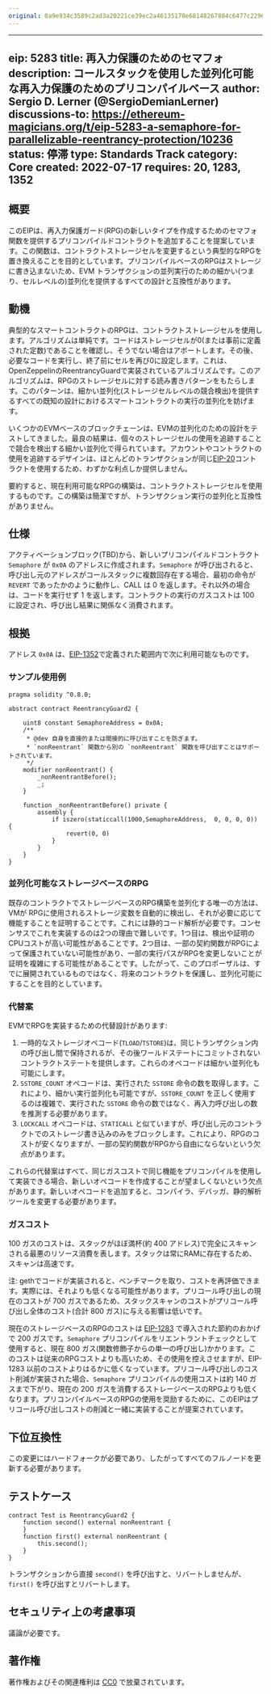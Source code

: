 ```yaml
---
original: 0a9e934c3589c2ad3a20221ce39ec2a46135170e68148267804c6477c2296b25
---
```


---
eip: 5283
title: 再入力保護のためのセマフォ
description: コールスタックを使用した並列化可能な再入力保護のためのプリコンパイルベース
author: Sergio D. Lerner (@SergioDemianLerner)
discussions-to: https://ethereum-magicians.org/t/eip-5283-a-semaphore-for-parallelizable-reentrancy-protection/10236
status: 停滞
type: Standards Track
category: Core
created: 2022-07-17
requires: 20, 1283, 1352
---

## 概要

このEIPは、再入力保護ガード(RPG)の新しいタイプを作成するためのセマフォ関数を提供するプリコンパイルドコントラクトを追加することを提案しています。この関数は、コントラクトストレージセルを変更するという典型的なRPGを置き換えることを目的としています。プリコンパイルベースのRPGはストレージに書き込まないため、EVM トランザクションの並列実行のための細かい(つまり、セルレベルの)並列化を提供するすべての設計と互換性があります。

## 動機

典型的なスマートコントラクトのRPGは、コントラクトストレージセルを使用します。アルゴリズムは単純です。コードはストレージセルが0(または事前に定義された定数)であることを確認し、そうでない場合はアボートします。その後、必要なコードを実行し、終了前にセルを再び0に設定します。これは、OpenZeppelinのReentrancyGuardで実装されているアルゴリズムです。このアルゴリズムは、RPGのストレージセルに対する読み書きパターンをもたらします。このパターンは、細かい並列化(ストレージセルレベルの競合検出)を提供するすべての既知の設計におけるスマートコントラクトの実行の並列化を妨げます。

いくつかのEVMベースのブロックチェーンは、EVMの並列化のための設計をテストしてきました。最良の結果は、個々のストレージセルの使用を追跡することで競合を検出する細かい並列化で得られています。アカウントやコントラクトの使用を追跡するデザインは、ほとんどのトランザクションが同じ[EIP-20](./eip-20.md)コントラクトを使用するため、わずかな利点しか提供しません。

要約すると、現在利用可能なRPGの構築は、コントラクトストレージセルを使用するものです。この構築は簡潔ですが、トランザクション実行の並列化と互換性がありません。

## 仕様

アクティベーションブロック(TBD)から、新しいプリコンパイルドコントラクト `Semaphore` が `0x0A` のアドレスに作成されます。`Semaphore` が呼び出されると、呼び出し元のアドレスがコールスタックに複数回存在する場合、最初の命令が `REVERT` であったかのように動作し、CALL は 0 を返します。それ以外の場合は、コードを実行せず 1 を返します。コントラクトの実行のガスコストは 100 に設定され、呼び出し結果に関係なく消費されます。

## 根拠

アドレス `0x0A` は、[EIP-1352](./eip-1352)で定義された範囲内で次に利用可能なものです。

### サンプル使用例

```solidity
pragma solidity ^0.8.0;

abstract contract ReentrancyGuard2 {

    uint8 constant SemaphoreAddress = 0x0A;
    /**
     * @dev 自身を直接的または間接的に呼び出すことを防ぎます。
     * `nonReentrant` 関数から別の `nonReentrant` 関数を呼び出すことはサポートされています。      
     */
    modifier nonReentrant() {
        _nonReentrantBefore();
        _;
    }

    function _nonReentrantBefore() private {
    	assembly {
            if iszero(staticcall(1000,SemaphoreAddress,  0, 0, 0, 0)) {
                revert(0, 0)
            }
        }
    }
}
```

### 並列化可能なストレージベースのRPG

既存のコントラクトでストレージベースのRPG構築を並列化する唯一の方法は、VMが RPGに使用されるストレージ変数を自動的に検出し、それが必要に応じて機能することを証明することです。これには静的コード解析が必要です。コンセンサスでこれを実装するのは2つの理由で難しいです。1つ目は、検出や証明のCPUコストが高い可能性があることです。2つ目は、一部の契約関数がRPGによって保護されていない可能性があり、一部の実行パスがRPGを変更しないことが証明を複雑にする可能性があることです。したがって、このプロポーザルは、すでに展開されているものではなく、将来のコントラクトを保護し、並列化可能にすることを目的としています。

### 代替案

EVMでRPGを実装するための代替設計があります:

1. 一時的なストレージオペコード(`TLOAD`/`TSTORE`)は、同じトランザクション内の呼び出し間で保持されるが、その後ワールドステートにコミットされないコントラクトステートを提供します。これらのオペコードは細かい並列化も可能にします。
2. `SSTORE_COUNT` オペコードは、実行された `SSTORE` 命令の数を取得します。これにより、細かい実行並列化も可能ですが、`SSTORE_COUNT` を正しく使用するのは複雑で、実行された `SSTORE` 命令の数ではなく、再入力呼び出しの数を推測する必要があります。
3. `LOCKCALL` オペコードは、`STATICALL` と似ていますが、呼び出し元のコントラクトでのストレージ書き込みのみをブロックします。これにより、RPGのコストが安くなりますが、一部の契約関数がRPGから自由にならないという欠点があります。

これらの代替案はすべて、同じガスコストで同じ機能をプリコンパイルを使用して実装できる場合、新しいオペコードを作成することが望ましくないという欠点があります。新しいオペコードを追加すると、コンパイラ、デバッガ、静的解析ツールを変更する必要があります。

### ガスコスト

100 ガスのコストは、スタックがほぼ満杯(約 400 アドレス)で完全にスキャンされる最悪のリソース消費を表します。スタックは常にRAMに存在するため、スキャンは高速です。

注: gethでコードが実装されると、ベンチマークを取り、コストを再評価できます。実際には、それよりも低くなる可能性があります。プリコール呼び出しの現在のコストが 700 ガスであるため、スタックスキャンのコストがプリコール呼び出し全体のコスト(合計 800 ガス)に与える影響は低いです。

現在のストレージベースのRPGのコストは [EIP-1283](./eip-1283.md) で導入された節約のおかげで 200 ガスです。`Semaphore` プリコンパイルをリエントラントチェックとして使用すると、現在 800 ガス(関数修飾子からの単一の呼び出し)かかります。このコストは従来のRPGコストよりも高いため、その使用を控えさせますが、EIP-1283 以前のコストよりはるかに低くなっています。プリコール呼び出しのコスト削減が実装された場合、`Semaphore` プリコンパイルの使用コストは約 140 ガスまで下がり、現在の 200 ガスを消費するストレージベースのRPGよりも低くなります。プリコンパイルベースのRPGの使用を奨励するために、このEIPはプリコール呼び出しコストの削減と一緒に実装することが提案されています。

## 下位互換性

この変更にはハードフォークが必要であり、したがってすべてのフルノードを更新する必要があります。

## テストケース

```solidity
contract Test is ReentrancyGuard2 {
    function second() external nonReentrant {
    }
    function first() external nonReentrant {
        this.second();
    }
}
```

トランザクションから直接 `second()` を呼び出すと、リバートしませんが、`first()` を呼び出すとリバートします。

## セキュリティ上の考慮事項

議論が必要です。

## 著作権

著作権およびその関連権利は [CC0](../LICENSE.md) で放棄されています。